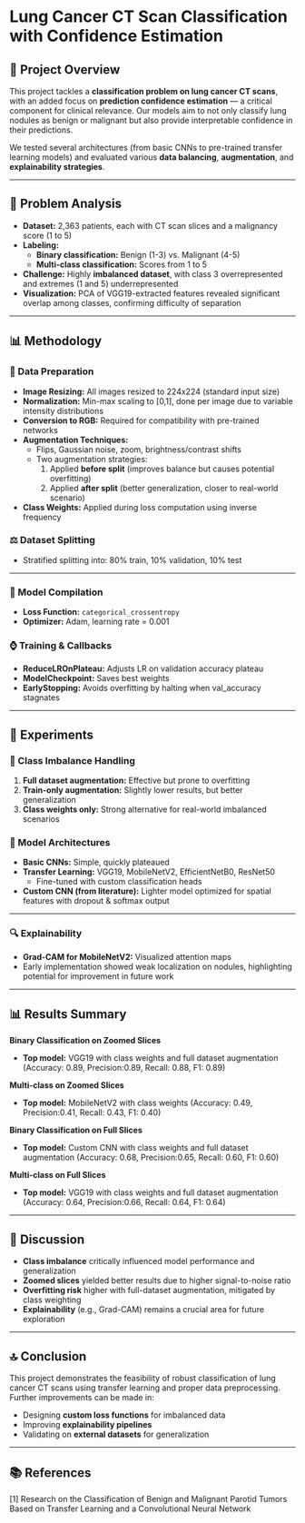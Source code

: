 # Lung Cancer CT Scan Classification with Confidence Estimation

## 🧠 Project Overview

This project tackles a **classification problem on lung cancer CT scans**, with an added focus on **prediction confidence estimation** — a critical component for clinical relevance. Our models aim to not only classify lung nodules as benign or malignant but also provide interpretable confidence in their predictions.

We tested several architectures (from basic CNNs to pre-trained transfer learning models) and evaluated various **data balancing**, **augmentation**, and **explainability strategies**.

---

## 🔎 Problem Analysis

- **Dataset:** 2,363 patients, each with CT scan slices and a malignancy score (1 to 5)
- **Labeling:**
  - **Binary classification:** Benign (1-3) vs. Malignant (4-5)
  - **Multi-class classification:** Scores from 1 to 5
- **Challenge:** Highly **imbalanced dataset**, with class 3 overrepresented and extremes (1 and 5) underrepresented
- **Visualization:** PCA of VGG19-extracted features revealed significant overlap among classes, confirming difficulty of separation

---

## 📊 Methodology

### 🌟 Data Preparation

- **Image Resizing:** All images resized to 224x224 (standard input size)
- **Normalization:** Min-max scaling to [0,1], done per image due to variable intensity distributions
- **Conversion to RGB:** Required for compatibility with pre-trained networks
- **Augmentation Techniques:**
  - Flips, Gaussian noise, zoom, brightness/contrast shifts
  - Two augmentation strategies:
    1. Applied **before split** (improves balance but causes potential overfitting)
    2. Applied **after split** (better generalization, closer to real-world scenario)
- **Class Weights:** Applied during loss computation using inverse frequency

### ⚖️ Dataset Splitting

- Stratified splitting into: 80% train, 10% validation, 10% test

---

### 🚀 Model Compilation

- **Loss Function:** `categorical_crossentropy`
- **Optimizer:** Adam, learning rate = 0.001

### ⌚ Training & Callbacks

- **ReduceLROnPlateau:** Adjusts LR on validation accuracy plateau
- **ModelCheckpoint:** Saves best weights
- **EarlyStopping:** Avoids overfitting by halting when val_accuracy stagnates

---

## 🔮 Experiments

### 🔄 Class Imbalance Handling

1. **Full dataset augmentation:** Effective but prone to overfitting
2. **Train-only augmentation:** Slightly lower results, but better generalization
3. **Class weights only:** Strong alternative for real-world imbalanced scenarios

### 🧶 Model Architectures

- **Basic CNNs:** Simple, quickly plateaued
- **Transfer Learning:** VGG19, MobileNetV2, EfficientNetB0, ResNet50
  - Fine-tuned with custom classification heads
- **Custom CNN (from literature):** Lighter model optimized for spatial features with dropout & softmax output

---

### 🔍 Explainability

- **Grad-CAM for MobileNetV2:** Visualized attention maps
- Early implementation showed weak localization on nodules, highlighting potential for improvement in future work

---

## 📊 Results Summary

**Binary Classification on Zoomed Slices**

- **Top model:** VGG19 with class weights and full dataset augmentation (Accuracy: 0.89, Precision:0.89, Recall: 0.88, F1: 0.89)

**Multi-class on Zoomed Slices**

- **Top model:** MobileNetV2 with class weights (Accuracy: 0.49, Precision:0.41, Recall: 0.43, F1: 0.40)

**Binary Classification on Full Slices**

- **Top model:** Custom CNN with class weights and full dataset augmentation (Accuracy: 0.68, Precision:0.65, Recall: 0.60, F1: 0.60)

**Multi-class on Full Slices**

- **Top model:** VGG19 with class weights and full dataset augmentation (Accuracy: 0.64, Precision:0.66, Recall: 0.64, F1: 0.64)

---

## 🤔 Discussion

- **Class imbalance** critically influenced model performance and generalization
- **Zoomed slices** yielded better results due to higher signal-to-noise ratio
- **Overfitting risk** higher with full-dataset augmentation, mitigated by class weighting
- **Explainability** (e.g., Grad-CAM) remains a crucial area for future exploration

---

## 🔝 Conclusion

This project demonstrates the feasibility of robust classification of lung cancer CT scans using transfer learning and proper data preprocessing. Further improvements can be made in:

- Designing **custom loss functions** for imbalanced data
- Improving **explainability pipelines**
- Validating on **external datasets** for generalization

---

## 📚 References

[1] Research on the Classification of Benign and Malignant Parotid Tumors Based on Transfer Learning and a Convolutional Neural Network
